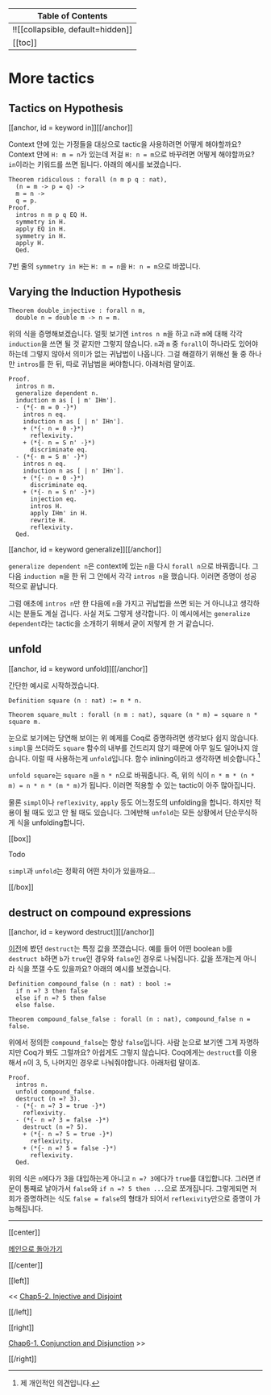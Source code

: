 | Table of Contents |
|-------------------|
|!![[collapsible, default=hidden]]  |
|[[toc]]|

# More tactics

## Tactics on Hypothesis

[[anchor, id = keyword in]][[/anchor]]

Context 안에 있는 가정들을 대상으로 tactic을 사용하려면 어떻게 해야할까요? Context 안에 `H: m = n`가 있는데 저걸 `H: n = m`으로 바꾸려면 어떻게 해야할까요? `in`이라는 키워드를 쓰면 됩니다. 아래의 예시를 보겠습니다.

```haskell, line_num
Theorem ridiculous : forall (n m p q : nat),
  (n = m -> p = q) ->
  m = n ->
  q = p.
Proof.
  intros n m p q EQ H.
  symmetry in H.
  apply EQ in H.
  symmetry in H.
  apply H.
  Qed.
```

7번 줄의 `symmetry in H`는 `H: m = n`을 `H: n = m`으로 바꿉니다.

## Varying the Induction Hypothesis

```haskell, line_num
Theorem double_injective : forall n m,
  double n = double m -> n = m.
```

위의 식을 증명해보겠습니다. 얼핏 보기엔 `intros n m`을 하고 `n`과 `m`에 대해 각각 `induction`을 쓰면 될 것 같지만 그렇지 않습니다. `n`과 `m` 중 `forall`이 하나라도 있어야하는데 그렇지 않아서 의미가 없는 귀납법이 나옵니다. 그걸 해결하기 위해선 둘 중 하나만 `intros`를 한 뒤, 따로 귀납법을 써야합니다. 아래처럼 말이죠.

```haskell, line_num
Proof.
  intros n m.
  generalize dependent n.
  induction m as [ | m' IHm'].
  - (*{- m = 0 -}*)
    intros n eq.
    induction n as [ | n' IHn'].
    + (*{- n = 0 -}*)
      reflexivity.
    + (*{- n = S n' -}*)
      discriminate eq.
  - (*{- m = S m' -}*)
    intros n eq.
    induction n as [ | n' IHn'].
    + (*{- n = 0 -}*)
      discriminate eq.
    + (*{- n = S n' -}*)
      injection eq.
      intros H.
      apply IHm' in H.
      rewrite H.
      reflexivity.
  Qed.
```

[[anchor, id = keyword generalize]][[/anchor]]

`generalize dependent n`은 context에 있는 `n`을 다시 `forall n`으로 바꿔줍니다. 그 다음 `induction m`을 한 뒤 그 안에서 각각 `intros n`을 했습니다. 이러면 증명이 성공적으로 끝납니다.

그럼 애초에 `intros n`만 한 다음에 `n`을 가지고 귀납법을 쓰면 되는 거 아니냐고 생각하시는 분들도 계실 겁니다. 사실 저도 그렇게 생각합니다. 이 예시에서는 `generalize dependent`라는 tactic을 소개하기 위해서 굳이 저렇게 한 거 같습니다.

## unfold

[[anchor, id = keyword unfold]][[/anchor]]

간단한 예시로 시작하겠습니다.

```haskell, line_num
Definition square (n : nat) := n * n.

Theorem square_mult : forall (n m : nat), square (n * m) = square n * square m.
```

눈으로 보기에는 당연해 보이는 위 예제를 Coq로 증명하려면 생각보다 쉽지 않습니다. `simpl`을 쓰더라도 `square` 함수의 내부를 건드리지 않기 때문에 아무 일도 일어나지 않습니다. 이럴 때 사용하는게 `unfold`입니다. 함수 inlining이라고 생각하면 비슷합니다.[^jgu]

`unfold square`는 `square n`을 `n * n`으로 바꿔줍니다. 즉, 위의 식이 `n * m * (n * m) = n * n * (m * m)`가 됩니다. 이러면 적용할 수 있는 tactic이 아주 많아집니다.

물론 `simpl`이나 `reflexivity`, `apply` 등도 어느정도의 unfolding을 합니다. 하지만 적용이 될 때도 있고 안 될 때도 있습니다. 그에반해 `unfold`는 모든 상황에서 단순무식하게 식을 unfolding합니다.

[^jgu]: 제 개인적인 의견입니다.

[[box]]

Todo

`simpl`과 `unfold`는 정확히 어떤 차이가 있을까요...

[[/box]]

## destruct on compound expressions

[[anchor, id = keyword destruct]][[/anchor]]

[이전](Chap1-3.html#keyworddestruct)에 봤던 `destruct`는 특정 값을 쪼갰습니다. 예를 들어 어떤 boolean `b`를 `destruct b`하면 `b`가 `true`인 경우와 `false`인 경우로 나눠집니다. 값을 쪼개는게 아니라 식을 쪼갤 수도 있을까요? 아래의 예시를 보겠습니다.

```haskell, line_num
Definition compound_false (n : nat) : bool :=
  if n =? 3 then false
  else if n =? 5 then false
  else false.

Theorem compound_false_false : forall (n : nat), compound_false n = false.
```

위에서 정의한 `compound_false`는 항상 `false`입니다. 사람 눈으로 보기엔 그게 자명하지만 Coq가 봐도 그럴까요? 아쉽게도 그렇지 않습니다. Coq에게는 `destruct`를 이용해서 `n`이 3, 5, 나머지인 경우로 나눠줘야합니다. 아래처럼 말이죠.

```haskell, line_num
Proof.
  intros n.
  unfold compound_false.
  destruct (n =? 3).
  - (*{- n =? 3 = true -}*)
    reflexivity.
  - (*{- n =? 3 = false -}*)
    destruct (n =? 5).
    + (*{- n =? 5 = true -}*)
      reflexivity.
    + (*{- n =? 5 = false -}*)
      reflexivity.
  Qed.
```

위의 식은 `n`에다가 3을 대입하는게 아니고 `n =? 3`에다가 `true`를 대입합니다. 그러면 if문이 통째로 날아가서 `false`와 `if n =? 5 then ...`으로 쪼개집니다. 그렇게되면 저희가 증명하려는 식도 `false = false`의 형태가 되어서 `reflexivity`만으로 증명이 가능해집니다.

---

[[center]]

[메인으로 돌아가기](index.html)

[[/center]]

[[left]]

<< [Chap5-2. Injective and Disjoint](Chap5-2.html)

[[/left]]

[[right]]

[Chap6-1. Conjunction and Disjunction](Chap6-1.html) >>

[[/right]]